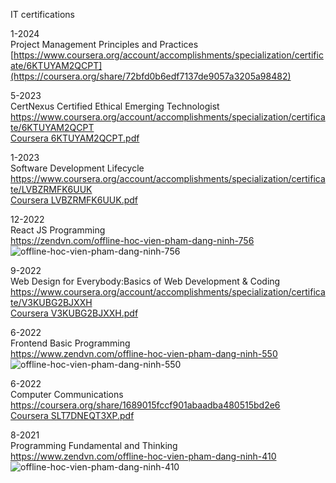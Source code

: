 IT certifications

1-2024 <br/>
Project Management Principles and Practices <br/>
[https://www.coursera.org/account/accomplishments/specialization/certificate/6KTUYAM2QCPT](https://coursera.org/share/72bfd0b6edf7137de9057a3205a98482) <br/>




5-2023 <br/>
CertNexus Certified Ethical Emerging Technologist <br/>
https://www.coursera.org/account/accomplishments/specialization/certificate/6KTUYAM2QCPT <br/>
[Coursera 6KTUYAM2QCPT.pdf](https://github.com/ninhpd-sefr/it-certifications/files/11631116/Coursera.6KTUYAM2QCPT.pdf) <br/>




1-2023 <br/>
Software Development Lifecycle <br/>
https://www.coursera.org/account/accomplishments/specialization/certificate/LVBZRMFK6UUK <br/>
[Coursera LVBZRMFK6UUK.pdf](https://github.com/ninhpd-sefr/it-cretifications/files/11288000/Coursera.LVBZRMFK6UUK.pdf) <br/>



12-2022 <br/>
React JS Programming <br/>
https://zendvn.com/offline-hoc-vien-pham-dang-ninh-756 <br/>
![offline-hoc-vien-pham-dang-ninh-756](https://user-images.githubusercontent.com/89170990/233416142-330b2fb2-8be3-457d-b732-9b03fc0e3a1c.png)


9-2022 <br/>
Web Design for Everybody:Basics of Web Development & Coding <br/>
https://www.coursera.org/account/accomplishments/specialization/certificate/V3KUBG2BJXXH <br/>
[Coursera V3KUBG2BJXXH.pdf](https://github.com/ninhpd-sefr/it-cretifications/files/11287984/Coursera.V3KUBG2BJXXH.pdf) <br/>




6-2022 <br/>
Frontend Basic Programming <br/>
https://www.zendvn.com/offline-hoc-vien-pham-dang-ninh-550 <br/>
![offline-hoc-vien-pham-dang-ninh-550](https://user-images.githubusercontent.com/89170990/233415926-111e7ec3-0bc8-4fb1-ba84-530890ea3151.jpg)


6-2022 <br/>
Computer Communications <br/>
https://coursera.org/share/1689015fccf901abaadba480515bd2e6 <br/>
[Coursera SLT7DNEQT3XP.pdf](https://github.com/ninhpd-sefr/it-certifications/files/11366106/Coursera.SLT7DNEQT3XP.pdf)





8-2021  <br/>
Programming Fundamental and Thinking <br/>
https://www.zendvn.com/offline-hoc-vien-pham-dang-ninh-410 <br/>
![offline-hoc-vien-pham-dang-ninh-410](https://user-images.githubusercontent.com/89170990/233415358-cc38d105-d836-4ae0-8f1c-0ad5ad0d8994.png) <br/>

